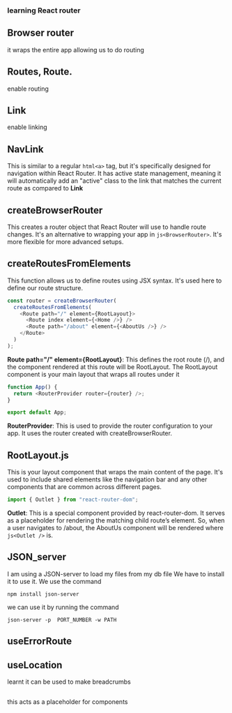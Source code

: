 ### learning React router

## Browser router

it wraps the entire app allowing us to do routing

## Routes, Route.

enable routing

## Link

enable linking

## NavLink

This is similar to a regular `html<a>` tag, but it's specifically designed for navigation within React Router. It has active state management, meaning it will automatically add an "active" class to the link that matches the current route as compared to **Link**

## createBrowserRouter

This creates a router object that React Router will use to handle route changes. It's an alternative to wrapping your app in `js<BrowserRouter>`. It's more flexible for more advanced setups.

## createRoutesFromElements

This function allows us to define routes using JSX syntax. It's used here to define our route structure.

```js
const router = createBrowserRouter(
  createRoutesFromElements(
    <Route path="/" element={RootLayout}>
      <Route index element={<Home />} />
      <Route path="/about" element={<AboutUs />} />
    </Route>
  )
);
```

**Route path="/" element={RootLayout}**: This defines the root route (/), and the component rendered at this route will be RootLayout. The RootLayout component is your main layout that wraps all routes under it

```js
function App() {
  return <RouterProvider router={router} />;
}

export default App;
```

**RouterProvider**: This is used to provide the router configuration to your app. It uses the router created with createBrowserRouter.

## RootLayout.js

This is your layout component that wraps the main content of the page. It's used to include shared elements like the navigation bar and any other components that are common across different pages.

```js
import { Outlet } from "react-router-dom";
```

**Outlet**: This is a special component provided by react-router-dom. It serves as a placeholder for rendering the matching child route’s element. So, when a user navigates to /about, the AboutUs component will be rendered where `js<Outlet />` is.

## JSON_server

I am using a JSON-server to load my files from my db file
We have to install it to use it. We use the command

`npm install json-server`

we can use it by running the command

`json-server -p  PORT_NUMBER -w PATH`

## useErrorRoute

## useLocation

learnt it can be used to make breadcrumbs

## <outlet />

this acts as a placeholder for components 
